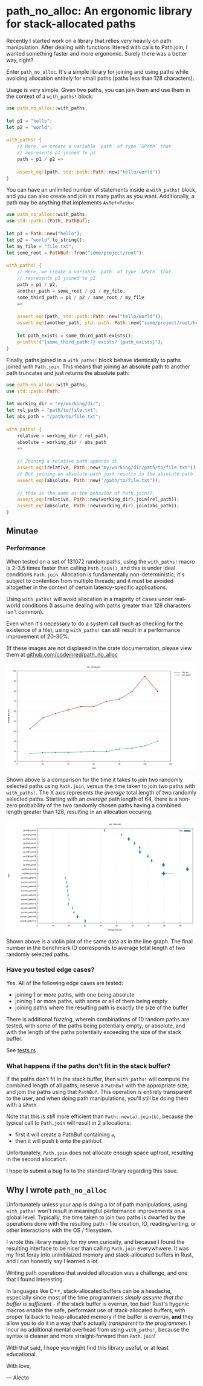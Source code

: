 # path_no_alloc: An ergonomic library for stack-allocated paths

Recently I started work on a library that relies very heavily on path
manipulation. After dealing with functions littered with calls to Path.join, I
wanted something faster and more ergonomic. Surely there was a better way,
right?

Enter `path_no_alloc`. It's a simple library for joining and using paths while
avoiding allocation entirely for small paths (paths less than 128 characters).

Usage is very simple. Given two paths, you can join them and use them in the
context of a `with_paths!` block:

```rust
use path_no_alloc::with_paths;

let p1 = "hello";
let p2 = "world";

with_paths! {
    // Here, we create a variable `path` of type `&Path` that
    // represents p1 joined to p2
    path = p1 / p2 =>

    assert_eq!(path, std::path::Path::new("hello/world"))
}
```

You can have an unlimited number of statements inside a `with_paths!` block, and
you can also create and join as many paths as you want. Additionally, a path may
be anything that implements `AsRef<Path>`:

```rust
use path_no_alloc::with_paths;
use std::path::{Path, PathBuf};

let p1 = Path::new("hello");
let p2 = "world".to_string();
let my_file = "file.txt";
let some_root = PathBuf::from("some/project/root");

with_paths! {
    // Here, we create a variable `path` of type `&Path` that
    // represents p1 joined to p2
    path = p1 / p2,
    another_path = some_root / p1 / my_file,
    some_third_path = p1 / p2 / some_root / my_file
    =>

    assert_eq!(path, std::path::Path::new("hello/world"));
    assert_eq!(another_path, std::path::Path::new("some/project/root/hello/file.txt"));

    let path_exists = some_third_path.exists();
    println!("{some_third_path:?} exists? {path_exists}");
}
```

Finally, paths joined in a `with_paths!` block behave identically to paths
joined with `Path.join`. This means that joining an absolute path to another
path truncates and just returns the absolute path:

```rust
use path_no_alloc::with_paths;
use std::path::Path;

let working_dir = "my/working/dir";
let rel_path = "path/to/file.txt";
let abs_path = "/path/to/file.txt";

with_paths! {
    relative = working_dir / rel_path,
    absolute = working_dir / abs_path
    =>

    // Joining a relative path appends it
    assert_eq!(relative, Path::new("my/working/dir/path/to/file.txt"));
    // But joining an absolute path just results in the absolute path
    assert_eq!(absolute, Path::new("/path/to/file.txt"));

    // this is the same as the behavior of Path.join():
    assert_eq!(relative, Path::new(working_dir).join(rel_path));
    assert_eq!(absolute, Path::new(working_dir).join(abs_path));
}
```

## Minutae

### Performance

When tested on a set of 131072 random paths, using the `with_paths!` macro is
2-3.5 times faster than calling `Path.join()`, and this is under ideal
conditions `Path.join`. Allocation is fundamentally non-deterministic; it's
subject to contention from multiple threads; and it must be avoided altogether
in the context of certain latency-specific applications.

Using `with_paths!` will avoid allocation in a majority of cases under
real-world conditions (I assume dealing with paths greater than 128 characters
isn't common).

Even when it's necessary to do a system call (such as checking for the existence
of a file), using `with_paths!` can still result in a performance improvement of
20-30%.

(If these images are not displayed in the crate documentation, please view them
at
[github.com/codeinred/path_no_alloc](https://github.com/codeinred/path_no_alloc)

![](docs/benchmarks/join/report/lines.svg)

Shown above is a comparison for the time it takes to join two randomly selected
paths using `Path.join`, versus the time taken to join two paths with
`with_paths!`. The X axis represents the _average_ total length of two randomly
selected paths. Starting with an _average_ path length of 64, there is a
non-zero probability of the two randomly chosen paths having a combined length
greater than 128, resulting in an allocation occuring.

![](docs/benchmarks/join/report/violin.svg)

Shown above is a violin plot of the same data as in the line graph. The final
number in the benchmark ID corresponds to average total length of two randomly
selected paths.

### Have you tested edge cases?

Yes. All of the following edge cases are tested:

- joining 1 or more paths, with one being absolute
- joining 1 or more paths, with some or all of them being empty
- joining paths where the resulting path is exactly the size of the buffer

There is additional fuzzing, wherein combinations of 10 random paths are tested,
with some of the paths being potentially empty, or absolute, and with the length
of the paths potentially exceeding the size of the stack buffer.

See [tests.rs](src/tests.rs#L86)

### What happens if the paths don't fit in the stack buffer?

If the paths don't fit in the stack buffer, then `with_paths!` will compute the
combined length of all paths; reserve a `PathBuf` with the appropriate size; and
join the paths using that `PathBuf`. This operation is entirely transparent to
the user, and when doing path manipulations, you'll still be doing them with a
`&Path`.

Note that this is _still_ more efficient than `Path::new(a).join(b)`, because
the typical call to `Path.join` will result in 2 allocations:

- first it will create a PathBuf containing `a`,
- then it will push `b` onto the pathbuf.

Unfortunately, `Path.join` does not allocate enough space upfront, resulting in
the second allocation.

I hope to submit a bug fix to the standard library regarding this issue.

## Why I wrote `path_no_alloc`

Unfortunately unless your app is doing a _lot_ of path manipulations, using
`with_paths!` won't result in meaningful performance improvements on a global
level. Typically, the time taken to join two paths is dwarfed by the operations
done with the resulting path - file creation, IO, reading/writing, or other
interactions with the OS / filesystem.

I wrote this library mainly for my own curiosity, and because I found the
resulting interface to be nicer than calling `Path.join` everywhwere. It was my
first foray into uninitilaized memory and stack-allocated buffers in Rust, and I
can honestly say I learned a lot.

Writing path operations that avoided allocation was a challenge, and one that I
found interesting.

In languages like C++, stack-allocated buffers can be a headache, especially
since most of the time programmers _simply assume that the buffer is
sufficient_ - if the stack buffer is overrun, too bad! Rust's hygenic macros
enable the safe, performant use of stack-allocated buffers, with proper fallback
to heap-allocated memory if the buffer is overrun, **and** they allow you to do
it in a way that's actually _transparent to the programmer_. I incur no
additional mental overhead from using `with_paths!`, because the syntax is
cleaner and more straight-forward than `Path.join`!

With that said, I hope you might find this library useful, or at least
educational.

With love,

— Alecto
